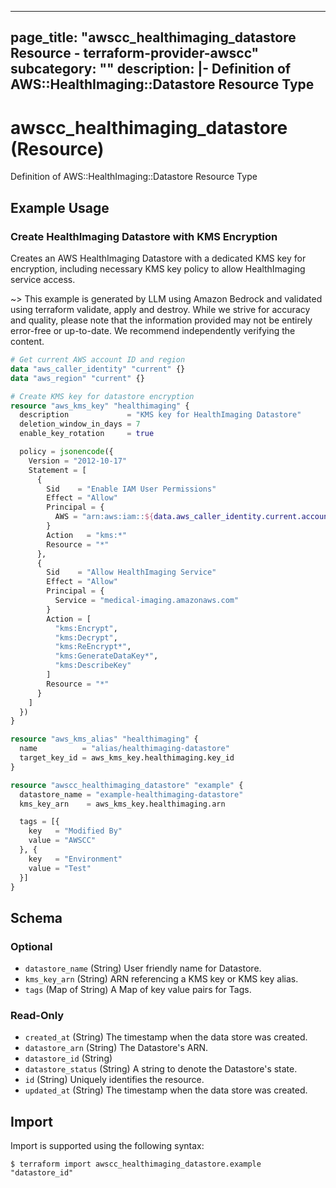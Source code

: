 
---
page_title: "awscc_healthimaging_datastore Resource - terraform-provider-awscc"
subcategory: ""
description: |-
  Definition of AWS::HealthImaging::Datastore Resource Type
---

# awscc_healthimaging_datastore (Resource)

Definition of AWS::HealthImaging::Datastore Resource Type

## Example Usage

### Create HealthImaging Datastore with KMS Encryption

Creates an AWS HealthImaging Datastore with a dedicated KMS key for encryption, including necessary KMS key policy to allow HealthImaging service access.

~> This example is generated by LLM using Amazon Bedrock and validated using terraform validate, apply and destroy. While we strive for accuracy and quality, please note that the information provided may not be entirely error-free or up-to-date. We recommend independently verifying the content.

```terraform
# Get current AWS account ID and region
data "aws_caller_identity" "current" {}
data "aws_region" "current" {}

# Create KMS key for datastore encryption
resource "aws_kms_key" "healthimaging" {
  description             = "KMS key for HealthImaging Datastore"
  deletion_window_in_days = 7
  enable_key_rotation     = true

  policy = jsonencode({
    Version = "2012-10-17"
    Statement = [
      {
        Sid    = "Enable IAM User Permissions"
        Effect = "Allow"
        Principal = {
          AWS = "arn:aws:iam::${data.aws_caller_identity.current.account_id}:root"
        }
        Action   = "kms:*"
        Resource = "*"
      },
      {
        Sid    = "Allow HealthImaging Service"
        Effect = "Allow"
        Principal = {
          Service = "medical-imaging.amazonaws.com"
        }
        Action = [
          "kms:Encrypt",
          "kms:Decrypt",
          "kms:ReEncrypt*",
          "kms:GenerateDataKey*",
          "kms:DescribeKey"
        ]
        Resource = "*"
      }
    ]
  })
}

resource "aws_kms_alias" "healthimaging" {
  name          = "alias/healthimaging-datastore"
  target_key_id = aws_kms_key.healthimaging.key_id
}

resource "awscc_healthimaging_datastore" "example" {
  datastore_name = "example-healthimaging-datastore"
  kms_key_arn    = aws_kms_key.healthimaging.arn

  tags = [{
    key   = "Modified By"
    value = "AWSCC"
  }, {
    key   = "Environment"
    value = "Test"
  }]
}
```

<!-- schema generated by tfplugindocs -->
## Schema

### Optional

- `datastore_name` (String) User friendly name for Datastore.
- `kms_key_arn` (String) ARN referencing a KMS key or KMS key alias.
- `tags` (Map of String) A Map of key value pairs for Tags.

### Read-Only

- `created_at` (String) The timestamp when the data store was created.
- `datastore_arn` (String) The Datastore's ARN.
- `datastore_id` (String)
- `datastore_status` (String) A string to denote the Datastore's state.
- `id` (String) Uniquely identifies the resource.
- `updated_at` (String) The timestamp when the data store was created.

## Import

Import is supported using the following syntax:

```shell
$ terraform import awscc_healthimaging_datastore.example "datastore_id"
```
